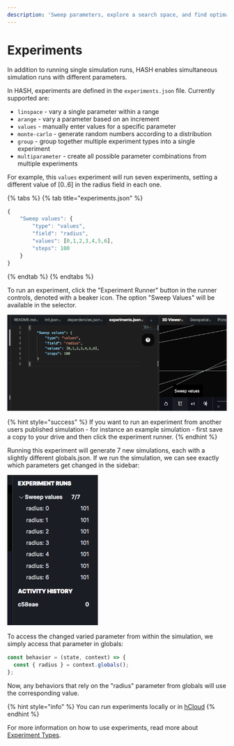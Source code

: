 ```yaml
---
description: 'Sweep parameters, explore a search space, and find optimal configurations'
---
```


# Experiments

In addition to running single simulation runs, HASH enables simultaneous simulation runs with different parameters.

In HASH, experiments are defined in the `experiments.json` file. Currently supported are:

* `linspace` - vary a single parameter within a range
* `arange` - vary a parameter based on an increment
* `values` - manually enter values for a specific parameter
* `monte-carlo` - generate random numbers according to a distribution
* `group` - group together multiple experiment types into a single experiment
* `multiparameter` - create all possible parameter combinations from multiple experiments

For example, this `values` experiment will run seven experiments, setting a different value of \[0..6\] in the radius field in each one.

{% tabs %}
{% tab title="experiments.json" %}
```javascript
{
    "Sweep values": {
        "type": "values",
        "field": "radius",
        "values": [0,1,2,3,4,5,6],
        "steps": 100    
    }
}
```
{% endtab %}
{% endtabs %}

To run an experiment, click the "Experiment Runner" button in the runner controls, denoted with a beaker icon. The option "Sweep Values" will be available in the selector. 

![Sweep values demonstration](../.gitbook/assets/image%20%2816%29.png)

{% hint style="success" %}
If you want to run an experiment from another users published simulation - for instance an example simulation - first save a copy to your drive and then click the experiment runner.
{% endhint %}

Running this experiment will generate 7 new simulations, each with a slightly different globals.json. If we run the simulation, we can see exactly which parameters get changed in the sidebar:

![Radius options](../.gitbook/assets/image%20%2817%29.png)

To access the changed varied parameter from within the simulation, we simply access that parameter in globals:

```javascript
const behavior = (state, context) => {
  const { radius } = context.globals();
};
```

Now, any behaviors that rely on the "radius" parameter from globals will use the corresponding value.

{% hint style="info" %}
You can run experiments locally or in [hCloud](../h.cloud.md)
{% endhint %}

For more information on how to use experiments, read more about [Experiment Types](experiment-types.md).

